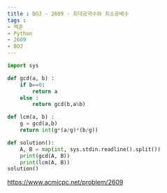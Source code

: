 ```yaml
---
title : BOJ - 2609 - 최대공약수와 최소공배수
tags :
- 백준
- Python
- 2609
- BOJ
---
```


```python
import sys

def gcd(a, b) :
    if b==0:
        return a
    else :
        return gcd(b,a%b)

def lcm(a, b) :
    g = gcd(a,b)
    return int(g*(a/g)*(b/g))

def solution():
    A, B = map(int, sys.stdin.readline().split())
    print(gcd(A, B))
    print(lcm(A, B))
solution()
```

https://www.acmicpc.net/problem/2609

